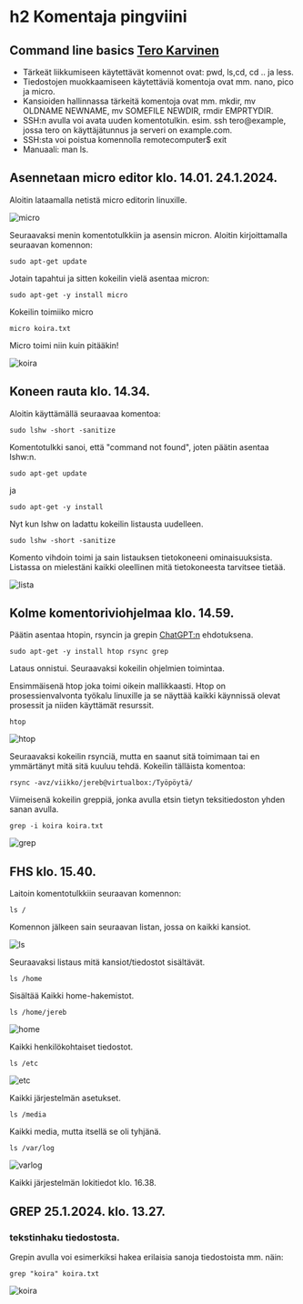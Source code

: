 # h2 Komentaja pingviini


## Command line basics [Tero Karvinen](https://terokarvinen.com/2020/command-line-basics-revisited/?fromSearch=command%20line%20basics%20revisited)

- Tärkeät liikkumiseen käytettävät komennot ovat: pwd, ls,cd, cd .. ja less.
- Tiedostojen muokkaamiseen käytettäviä komentoja ovat mm. nano, pico ja micro.
- Kansioiden hallinnassa tärkeitä komentoja ovat mm. mkdir, mv OLDNAME NEWNAME, mv SOMEFILE NEWDIR, rmdir EMPRTYDIR.
- SSH:n avulla voi avata uuden komentotulkin. esim. ssh tero@example, jossa tero on käyttäjätunnus ja serveri on example.com. 
- SSH:sta voi poistua komennolla remotecomputer$ exit
- Manuaali: man ls.


## Asennetaan micro editor klo. 14.01. 24.1.2024.

Aloitin lataamalla netistä micro editorin linuxille.

![micro](Photos/microlataus.png)

Seuraavaksi menin komentotulkkiin ja asensin micron.
Aloitin kirjoittamalla seuraavan komennon:

    sudo apt-get update

Jotain tapahtui ja sitten kokeilin vielä asentaa micron:

    sudo apt-get -y install micro

Kokeilin toimiiko micro

    micro koira.txt

Micro toimi niin kuin pitääkin!

![koira](Photos/koira.png)

## Koneen rauta klo. 14.34.

Aloitin käyttämällä seuraavaa komentoa:

    sudo lshw -short -sanitize

Komentotulkki sanoi, että "command not found", joten päätin asentaa lshw:n.

    sudo apt-get update

ja 

    sudo apt-get -y install 

Nyt kun lshw on ladattu kokeilin listausta uudelleen.

    sudo lshw -short -sanitize

Komento vihdoin toimi ja sain listauksen tietokoneeni ominaisuuksista. Listassa on mielestäni kaikki oleellinen mitä tietokoneesta tarvitsee tietää.

![lista](Photos/kokolista.png)


## Kolme komentoriviohjelmaa klo. 14.59.

Päätin asentaa htopin, rsyncin ja grepin [ChatGPT:n](https://chat.openai.com/c/176e58a2-5422-4c43-9604-6485e4525e6c) ehdotuksena. 

    sudo apt-get -y install htop rsync grep

Lataus onnistui. Seuraavaksi kokeilin ohjelmien toimintaa. 

Ensimmäisenä htop joka toimi oikein mallikkaasti. Htop on prosessienvalvonta työkalu linuxille ja se näyttää kaikki käynnissä olevat prosessit ja niiden käyttämät resurssit.

    htop 

![htop](Photos/htop.png)

Seuraavaksi kokeilin rsynciä, mutta en saanut sitä toimimaan tai en ymmärtänyt mitä sitä kuuluu tehdä. Kokeilin tälläista komentoa:

    rsync -avz/viikko/jereb@virtualbox:/Työpöytä/

Viimeisenä kokeilin greppiä, jonka avulla etsin tietyn teksitiedoston yhden sanan avulla.

    grep -i koira koira.txt
    
![grep](Photos/greppi.png) 

## FHS klo. 15.40.

Laitoin komentotulkkiin seuraavan komennon:

    ls / 

Komennon jälkeen sain seuraavan listan, jossa on kaikki kansiot. 

![ls](Photos/ls.png) 

Seuraavaksi listaus mitä kansiot/tiedostot sisältävät.

    ls /home 
Sisältää Kaikki home-hakemistot.

    ls /home/jereb

![home](Photos/lshome.png)

Kaikki henkilökohtaiset tiedostot.

    ls /etc

![etc](Photos/etc.png)

Kaikki järjestelmän asetukset.

    ls /media

Kaikki media, mutta itsellä se oli tyhjänä. 

    ls /var/log

![varlog](Photos/varlog.png)


Kaikki järjestelmän lokitiedot klo. 16.38.

## GREP 25.1.2024. klo. 13.27.

### tekstinhaku tiedostosta.

Grepin avulla voi esimerkiksi hakea erilaisia sanoja tiedostoista mm. näin: 

    grep "koira" koira.txt

![koira](Photos/koira.png)



    


